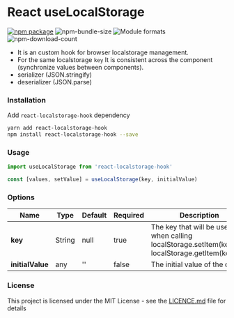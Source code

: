 # React useLocalStorage

[![npm package][npm-badge]][npm] ![npm-bundle-size] ![Module formats][module-formats] ![npm-download-count]

- It is an custom hook for browser localstorage management.
- For the same localstorage `key` It is consistent across the component (synchronize values between components).
- serializer (JSON.stringify)
- deserializer (JSON.parse)

### Installation

Add `react-localstorage-hook` dependency

```bash
yarn add react-localstorage-hook
npm install react-localstorage-hook --save
```

### Usage

```js
import useLocalStorage from 'react-localstorage-hook'
```

```js
const [values, setValue] = useLocalStorage(key, initialValue)
```

### Options

| Name             | Type   | Default | Required | Description                                                                                   |
| ---------------- | ------ | ------- | -------- | --------------------------------------------------------------------------------------------- |
| **key**          | String | null    | true     | The key that will be used when calling localStorage.setItem(key)and localStorage.getItem(key) |
| **initialValue** | any    | ''      | false    | The initial value of the data.                                                                |

### License

This project is licensed under the MIT License - see the
[LICENCE.md](./LICENCE.md) file for details

[npm-download-count]: https://img.shields.io/npm/dm/react-localstorage-hook
[npm-bundle-size]: https://img.shields.io/bundlephobia/min/react-localstorage-hook
[npm-badge]: https://img.shields.io/npm/v/react-localstorage-hook?style=flat-square
[npm]: https://www.npmjs.com/package/react-localstorage-hook
[module-formats]: https://img.shields.io/badge/module%20formats-cjs%2C%20esm-green.svg?style=flat-square
